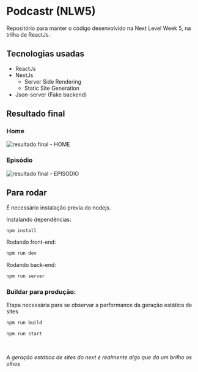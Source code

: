 # Podcastr (NLW5)

Repositório para manter o código desenvolvido na Next Level Week 5, na trilha de ReactJs.

## Tecnologias usadas

- ReactJs
- NextJs
  - Server Side Rendering
  - Static Site Generation
- Json-server (Fake backend)

## Resultado final

### Home

![resultado final - HOME](https://user-images.githubusercontent.com/60272935/115998889-e557b880-a5bf-11eb-9b77-c5ca923da425.png)

### Episódio

![resultado final - EPISODIO](https://user-images.githubusercontent.com/60272935/115998961-3667ac80-a5c0-11eb-8f2f-dbf1c69c2b6d.png)

## Para rodar

É necessário instalação previa do nodejs.

Instalando dependências:

```bash
npm install
```

Rodando front-end:

```bash
npm run dev
```

Rodando back-end:

```bash
npm run server
```

### Buildar para produção:

Etapa necessária para se observar a performance da geração estática de sites

```bash
npm run build
```

```bash
npm run start
```

<br/>

_A geração estática de sites do next é realmente algo que da um brilho os olhos_
